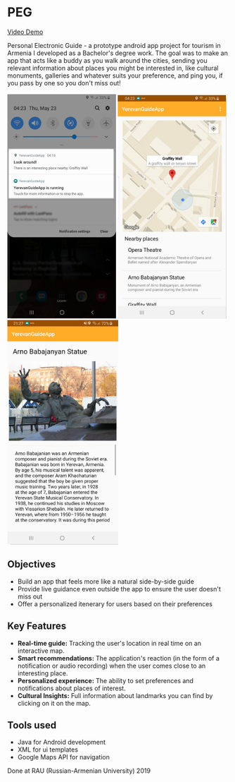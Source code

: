 # PEG
[Video Demo](https://www.youtube.com/watch?v=K6vtXv-1vlA)

Personal Electronic Guide - a prototype android app project for tourism in Armenia I developed as a Bachelor's degree work. The goal was to make an app that acts like a buddy as you walk around the cities, sending you relevant information about places you might be interested in, like cultural monuments, galleries and whatever suits your preference, and ping you, if you pass by one so you don't miss out!\
\
![alt text](imgs/Picture2.png)   ![alt text](imgs/Picture.png)   ![alt text](imgs/Picture3.png)


## Objectives
- Build an app that feels more like a natural side-by-side guide
- Provide live guidance even outside the app to ensure the user doesn't miss out
- Offer a personalized itenerary for users based on their preferences 

## Key Features
- **Real-time guide:** Tracking the user's location in real time on an interactive map.
- **Smart recommendations:** The application's reaction (in the form of a notification or audio recording) when the user comes close to an interesting place.
- **Personalized experience:** The ability to set preferences and notifications about places of interest.
- **Cultural Insights:** Full information about landmarks you can find by clicking on it on the map.

## Tools used
- Java for Android development
- XML for ui templates
- Google Maps API for navigation

Done at RAU (Russian-Armenian University) 2019
